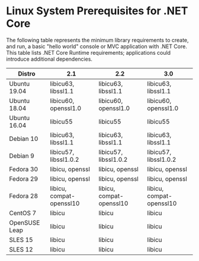 # Linux System Prerequisites for .NET Core

The following table represents the minimum library requirements to create, and run, a basic "hello world" console or MVC application with .NET Core. This table lists .NET Core Runtime requirements; applications could introduce additional dependencies. 


| Distro         | 2.1                       | 2.2                       | 3.0                       |
| ------------   | ------------------------- | ------------------------- | ------------------------- |
| Ubuntu 19.04   | libicu63, libssl1.1       | libicu63, libssl1.1       | libicu63, libssl1.1       |
| Ubuntu 18.04   | libicu60, openssl1.0      | libicu60, openssl1.0      | libicu60, openssl1.0      |
| Ubuntu 16.04   | libicu55                  | libicu55                  | libicu55                  |
| Debian 10      | libicu63, libssl1.1       | libicu63, libssl1.1       | libicu63, libssl1.1       |
| Debian 9       | libicu57, libssl1.0.2     | libicu57, libssl1.0.2     | libicu57, libssl1.0.2     |
| Fedora 30      | libicu, openssl           | libicu, openssl           | libicu, openssl           |
| Fedora 29      | libicu, openssl           | libicu, openssl           | libicu, openssl           |
| Fedora 28      | libicu, compat-openssl10  | libicu, compat-openssl10  | libicu, compat-openssl10  |
| CentOS 7       | libicu                    | libicu                    | libicu                    |
| OpenSUSE Leap  | libicu                    | libicu                    | libicu                    |
| SLES 15        | libicu                    | libicu                    | libicu                    |
| SLES 12        | libicu                    | libicu                    | libicu                    |
